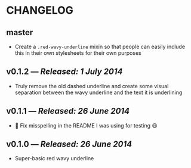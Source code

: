 # CHANGELOG

## **master**

* Create a `.red-wavy-underline` mixin so that people can easily include this in their own stylesheets for their own purposes

## **v0.1.2** &mdash; *Released: 1 July 2014*

* Truly remove the old dashed underline and create some visual separation between the wavy underline and the text it is underlining

## **v0.1.1** &mdash; *Released: 26 June 2014*

* :bug: Fix misspelling in the README I was using for testing :laughing:

## **v0.1.0** &mdash; *Released: 26 June 2014*

* Super-basic red wavy underline
